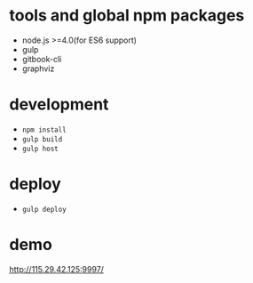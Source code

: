 # tools and global npm packages

+ node.js >=4.0(for ES6 support)
+ gulp
+ gitbook-cli
+ graphviz

# development

+ `npm install`
+ `gulp build`
+ `gulp host`

# deploy

+ `gulp deploy`

# demo

http://115.29.42.125:9997/
